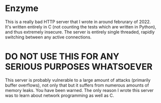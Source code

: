 # Enzyme

This is a really bad HTTP server that I wrote in around februrary of 2022. It's written entirely in C (not counting the tests which are written in Python), and thus extremely insecure. The server is entirely single threaded, rapidly switching between any active connections.

# DO NOT USE THIS FOR ANY SERIOUS PURPOSES WHATSOEVER

This server is probably vulnerable to a large amount of attacks (primarily buffer overflows), not only that but it suffers from numerous amounts of memory leaks. You have been warned. The only reason I wrote this server was to learn about network programming as well as C.